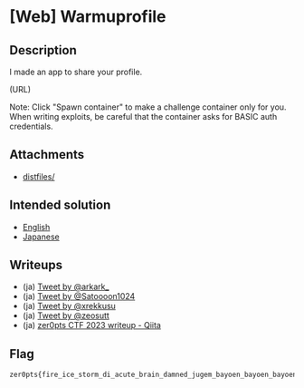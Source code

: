 # [Web] Warmuprofile
## Description
I made an app to share your profile.

(URL)

Note: Click "Spawn container" to make a challenge container only for you. When writing exploits, be careful that the container asks for BASIC auth credentials.

## Attachments
- [distfiles/](distfiles/)

## Intended solution
- [English](https://nanimokangaeteinai.hateblo.jp/entry/2023/07/17/101119#Web-137-Warmuprofile-48-solves)
- [Japanese](https://nanimokangaeteinai.hateblo.jp/entry/2023/07/17/141919#Web-137-Warmuprofile-48-solves)

## Writeups
- (ja) [Tweet by @arkark_](https://twitter.com/arkark_/status/1680436242692063232)
- (ja) [Tweet by @Satoooon1024](https://twitter.com/Satoooon1024/status/1680413207800983552)
- (ja) [Tweet by @xrekkusu](https://twitter.com/xrekkusu/status/1680415813424267270)
- (ja) [Tweet by @zeosutt](https://twitter.com/zeosutt/status/1680651938294304769)
- (ja) [zer0pts CTF 2023 writeup - Qiita](https://qiita.com/kusano_k/items/3c6809ff163e2edbe826#warmuprofile-web-warmup)

## Flag
```
zer0pts{fire_ice_storm_di_acute_brain_damned_jugem_bayoen_bayoen_bayoen_10cefab0}
```